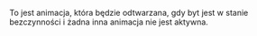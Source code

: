 To jest animacja, która będzie odtwarzana, gdy byt jest w stanie bezczynności i żadna inna animacja nie jest aktywna.